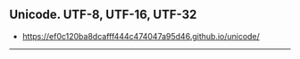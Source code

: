  
 ##  Unicode. UTF-8, UTF-16, UTF-32
 
 * https://ef0c120ba8dcafff444c474047a95d46.github.io/unicode/

---

